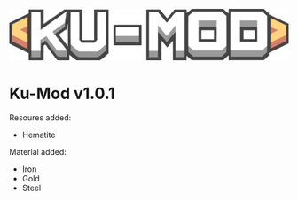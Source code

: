 ![alt text](https://github.com/ARiiiiii/Ku-Mod/blob/master/KU-MOD_Icon.png?raw=true)
# Ku-Mod v1.0.1
Resoures added:
- Hematite

Material added:
- Iron
- Gold
- Steel
